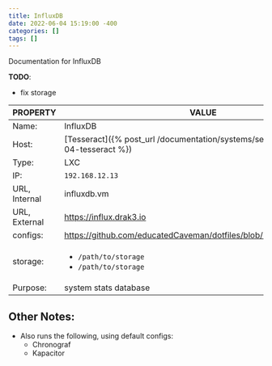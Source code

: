 ```yaml
---
title: InfluxDB
date: 2022-06-04 15:19:00 -400
categories: []
tags: []
---
```


Documentation for InfluxDB

**TODO**:

- fix storage

| PROPERTY      | VALUE                                                                           |
| ------------- | ------------------------------------------------------------------------------- |
| Name:         | InfluxDB                                                                        |
| Host:         | [Tesseract]({% post_url /documentation/systems/servers/2022-06-04-tesseract %}) |
| Type:         | LXC                                                                             |
| IP:           | `192.168.12.13`                                                                 |
| URL, Internal | influxdb.vm                                                                     |
| URL, External | https://influx.drak3.io                                                         |
| configs:      | https://github.com/educatedCaveman/dotfiles/blob/master/influxdb.conf           |
| storage:      | <ul><li>`/path/to/storage`</li><li>`/path/to/storage`</li></ul>                 |
| Purpose:      | system stats database                                                           |

## Other Notes:

- Also runs the following, using default configs:
  - Chronograf
  - Kapacitor
